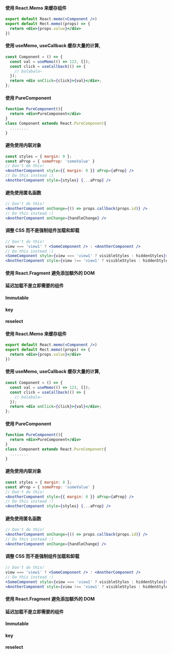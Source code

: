 #### 使用 React.Memo 来缓存组件

```jsx
export default React.memo(<Component />)
export default Rect.memo((props) => {
  return <div>{props.value}</div>
})
```

#### 使用 useMemo, useCallback 缓存大量的计算,

```jsx
const Component = () => {
  const val = useMemo(() => 123, []);
  const click = useCallback(() => {
    // balabala~
  });
  return <div onClick={click}>{val}</div>;
};
```

#### 使用 PureComponent

```jsx
function PureComponent(){
  return <div>PureComponent</div>
}
class Component extends React.PureComponent{
  ........
}
```

#### 避免使用内联对象

```jsx
const styles = { margin: 0 };
const aProp = { someProp: 'someValue' }
// Don't do this!
<AnotherComponent style={{ margin: 0 }} aProp={aProp} />
// Do this instead :)
<AnotherComponent style={styles} {...aProp} />
```

#### 避免使用匿名函数

```jsx
// Don't do this!
<AnotherComponent onChange={() => props.callback(props.id)} />
// Do this instead :)
<AnotherComponent onChange={handleChange} />
```

#### 调整 CSS 而不是强制组件加载和卸载

```jsx
// Don't do this!
view === 'view1' ? <SomeComponent /> : <AnotherComponent />
// Do this instead :)
<SomeComponent style={view === 'view1' ? visibleStyles : hiddenStyles}>
<AnotherComponent style={view !== 'view1' ? visibleStyles : hiddenStyles}>
```

#### 使用 React.Fragment 避免添加额外的 DOM

#### 延迟加载不是立即需要的组件

#### Immutable

#### key

#### reselect

#### 使用 React.Memo 来缓存组件

```jsx
export default React.memo(<Component />)
export default Rect.memo((props) => {
  return <div>{props.value}</div>
})
```

#### 使用 useMemo, useCallback 缓存大量的计算,

```jsx
const Component = () => {
  const val = useMemo(() => 123, []);
  const click = useCallback(() => {
    // balabala~
  });
  return <div onClick={click}>{val}</div>;
};
```

#### 使用 PureComponent

```jsx
function PureComponent(){
  return <div>PureComponent</div>
}
class Component extends React.PureComponent{
  ........
}
```

#### 避免使用内联对象

```jsx
const styles = { margin: 0 };
const aProp = { someProp: 'someValue' }
// Don't do this!
<AnotherComponent style={{ margin: 0 }} aProp={aProp} />
// Do this instead :)
<AnotherComponent style={styles} {...aProp} />
```

#### 避免使用匿名函数

```jsx
// Don't do this!
<AnotherComponent onChange={() => props.callback(props.id)} />
// Do this instead :)
<AnotherComponent onChange={handleChange} />
```

#### 调整 CSS 而不是强制组件加载和卸载

```jsx
// Don't do this!
view === 'view1' ? <SomeComponent /> : <AnotherComponent />
// Do this instead :)
<SomeComponent style={view === 'view1' ? visibleStyles : hiddenStyles}>
<AnotherComponent style={view !== 'view1' ? visibleStyles : hiddenStyles}>
```

#### 使用 React.Fragment 避免添加额外的 DOM

#### 延迟加载不是立即需要的组件

#### Immutable

#### key

#### reselect
